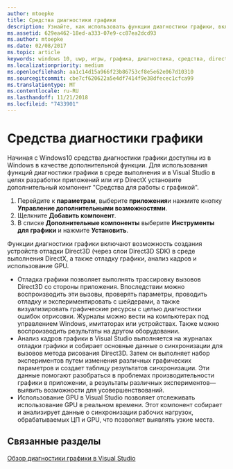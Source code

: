 ```yaml
---
author: mtoepke
title: Средства диагностики графики
description: Узнайте, как использовать функции диагностики графики, включая отладку графики, анализ кадров графики и использование GPU в Visual Studio.
ms.assetid: 629ea462-18ed-a333-07e9-cc87ea2dcd93
ms.author: mtoepke
ms.date: 02/08/2017
ms.topic: article
keywords: windows 10, uwp, игры, графика, диагностика, средства, directx
ms.localizationpriority: medium
ms.openlocfilehash: aa1c14d15a966f23b86753cf8e5e62e067d10310
ms.sourcegitcommit: cbe7cf620622a5e4df7414f9e38dfecec1cfca99
ms.translationtype: MT
ms.contentlocale: ru-RU
ms.lasthandoff: 11/21/2018
ms.locfileid: "7433901"
---
```

# <a name="graphics-diagnostics-tools"></a>Средства диагностики графики



Начиная с Windows10 средства диагностики графики доступны из в Windows в качестве дополнительной функции. Для использования функций диагностики графики в среде выполнения и в Visual Studio в целях разработки приложений или игр DirectX установите дополнительный компонент "Средства для работы с графикой".

1.  Перейдите к **параметрам**, выберите **приложения**и нажмите кнопку **Управление дополнительными возможностями**.
2.  Щелкните **Добавить компонент**.   
3.  В списке **Дополнительные компоненты** выберите **Инструменты для графики** и нажмите **Установить**.

Функции диагностики графики включают возможность создания устройств отладки Direct3D (через слои Direct3D SDK) в среде выполнения DirectX, а также отладку графики, анализ кадров и использование GPU.

-   Отладка графики позволяет выполнять трассировку вызовов Direct3D со стороны приложения. Впоследствии можно воспроизводить эти вызовы, проверять параметры, проводить отладку и экспериментировать с шейдерами, а также визуализировать графические ресурсы с целью диагностики ошибок отрисовки. Журналы можно вести на компьютерах под управлением Windows, имитаторах или устройствах. Также можно воспроизводить результаты на другом оборудовании.
-   Анализ кадров графики в Visual Studio выполняется на журналах отладки графики и собирает основные данные о синхронизации для вызовов метода рисования Direct3D. Затем он выполняет набор экспериментов путем изменения различных графических параметров и создает таблицу результатов синхронизации. Эти данные помогают разобраться в проблемах производительности графики в приложении, а результаты различных экспериментов— выявить возможности для усовершенствований.
-   Использование GPU в Visual Studio позволяет отслеживать использование GPU в реальном времени. Этот компонент собирает и анализирует данные о синхронизации рабочих нагрузок, обрабатываемых ЦП и GPU, что позволяет выявлять узкие места.

## <a name="related-topics"></a>Связанные разделы


[Обзор диагностики графики в Visual Studio](http://go.microsoft.com/fwlink/p/?LinkID=526382)

 

 





